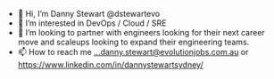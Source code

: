 - 👋 Hi, I’m Danny Stewart @dstewartevo
- 👀 I’m interested in DevOps / Cloud / SRE
- 💞️ I’m looking to partner with engineers looking for their next career move and scaleups looking to expand their engineering teams. 
- 📫 How to reach me ...danny.stewart@evolutionjobs.com.au or https://www.linkedin.com/in/dannystewartsydney/

<!---
dstewartevo/dstewartevo is a ✨ special ✨ repository because its `README.md` (this file) appears on your GitHub profile.
You can click the Preview link to take a look at your changes.
--->
